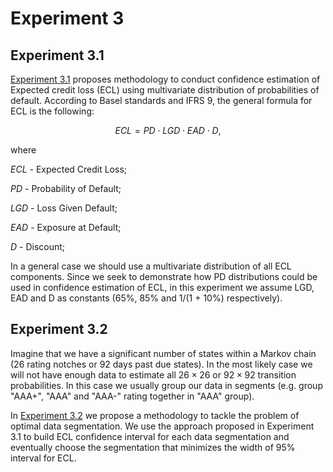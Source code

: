 # Experiment 3

## Experiment 3.1

[Experiment 3.1](experiment_3_1) proposes methodology to conduct confidence estimation of Expected credit loss (ECL) using multivariate distribution of probabilities of default. According to Basel standards and IFRS 9, the general formula for ECL is the following:

$$ECL = PD \cdot LGD \cdot EAD \cdot D,$$

where 

$ECL$ - Expected Credit Loss; 

$PD$ - Probability of Default; 

$LGD$ - Loss Given Default; 

$EAD$ - Exposure at Default; 

$D$ - Discount; 

In a general case we should use a multivariate distribution of all ECL components.
Since we seek to demonstrate how PD distributions could be used in confidence estimation of ECL, in this experiment we assume LGD, EAD and D as constants (65%, 85% and 1/(1 + 10%) respectively).

## Experiment 3.2

Imagine that we have a significant number of states within a Markov chain (26 rating notches or 92 days past due states).
In the most likely case we will not have enough data to estimate all $26 \times 26$ or $92 \times 92$ transition probabilities. In this case we usually group our data in segments (e.g. group "AAA+", "AAA" and "AAA-" rating together in "AAA" group).

In [Experiment 3.2](experiment_3_2) we propose a methodology to tackle the problem of optimal data segmentation. We use the approach proposed in Experiment 3.1 to build ECL confidence interval for each data segmentation and eventually choose the segmentation that minimizes the width of 95% interval for ECL.
